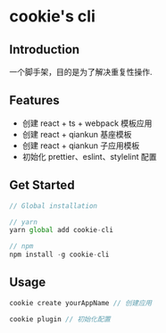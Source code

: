 # cookie's cli

## Introduction

一个脚手架，目的是为了解决重复性操作.

## Features

- 创建 react + ts + webpack 模板应用
- 创建 react + qiankun 基座模板
- 创建 react + qiankun 子应用模板
- 初始化 prettier、eslint、stylelint 配置

## Get Started

```javascript
// Global installation 

// yarn
yarn global add cookie-cli 

// npm
npm install -g cookie-cli
```

## Usage

```javascript
cookie create yourAppName // 创建应用

cookie plugin // 初始化配置
```
